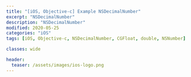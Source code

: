 ```yaml
---
title: "[iOS, Objective-c] Example NSDecimalNumber"
excerpt: "NSDecimalNumber"
description: "NSDecimalNumber"
modified: 2020-05-25
categories: "iOS"
tags: [iOS, Objective-c, NSDecimalNumber, CGFloat, double, NSNumber]

classes: wide

header:
  teaser: /assets/images/ios-logo.png
---
```


<script src="https://gist.github.com/tigi44/14ad8dd7bd5023b7e2226e89ceba0991.js"></script>
